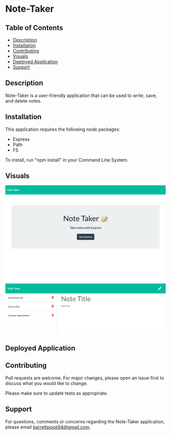 # Note-Taker

## Table of Contents
* [Description](#description)
* [Installation](#installation)
* [Contributing](#contributing)
* [Visuals](#visuals)
* [Deployed Application](#deployedapplication)
* [Support](#support)

## Description
Note-Taker is a user-friendly application that can be used to write, save, and delete notes. 

## Installation
This application requires the following node packages:
* Express
* Path
* FS

To install, run "npm install" in your Command Line System.

## Visuals
![](public/assets/index.png)
![](public/assets/notes.png)

## Deployed Application


## Contributing
Pull requests are welcome. For major changes, please open an issue first to discuss what you would like to change. 

Please make sure to update tests as appropriate.

## Support
For questions, comments or concerns regarding the Note-Taker application, please email barrettpope94@gmail.com.